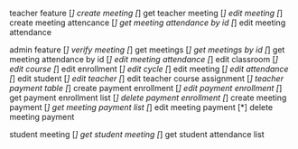 teacher feature
[*] create meeting
[*] get teacher meeting
[*] edit meeting
[*] create meeting attencance
[*] get meeting attendance by id
[*] edit meeting attendance

admin feature
[*] verify meeting
[*] get meetings
[*] get meetings by id
[*] get meeting attendance by id
[*] edit meeting attendance
[*] edit classroom
[*] edit course
[*] edit enrollment
[*] edit cycle
[*] edit meeting
[*] edit attendance
[*] edit student
[*] edit teacher
[*] edit teacher course assignment
[*] teacher payment table
[*] create payment enrollment
[*] edit payment enrollment
[*] get payment enrollment list
[*] delete payment enrollment
[*] create meeting payment
[*] get meeting payment list
[*] edit meeting payment
[*] delete meeting payment

student meeting
[*] get student meeting
[*] get student attendance list

